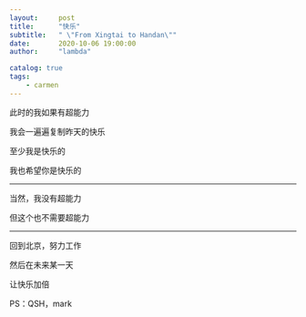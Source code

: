 ```yaml
---
layout:     post
title:      "快乐"
subtitle:   " \"From Xingtai to Handan\""
date:       2020-10-06 19:00:00
author:     "lambda"

catalog: true
tags:
    - carmen
---
```


此时的我如果有超能力

我会一遍遍复制昨天的快乐

至少我是快乐的

我也希望你是快乐的

---

当然，我没有超能力

但这个也不需要超能力

---

回到北京，努力工作

然后在未来某一天

让快乐加倍 

PS：QSH，mark
